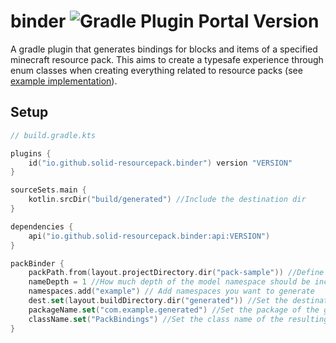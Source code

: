# binder ![Gradle Plugin Portal Version](https://img.shields.io/gradle-plugin-portal/v/io.github.solid-resourcepack.binder)

A gradle plugin that generates bindings for blocks and items of a specified minecraft resource pack.
This aims to create a typesafe experience through enum classes when creating everything related to resource packs
(see [example implementation](/test-plugin)).

## Setup

```kotlin
// build.gradle.kts

plugins {
    id("io.github.solid-resourcepack.binder") version "VERSION"
}

sourceSets.main {
    kotlin.srcDir("build/generated") //Include the destination dir
}

dependencies {
    api("io.github.solid-resourcepack.binder:api:VERSION")
}

packBinder {
    packPath.from(layout.projectDirectory.dir("pack-sample")) //Define paths where your resource packs are
    nameDepth = 1 //How much depth of the model namespace should be included
    namespaces.add("example") // Add namespaces you want to generate
    dest.set(layout.buildDirectory.dir("generated")) //Set the destination dir
    packageName.set("com.example.generated") //Set the package of the generated classes
    className.set("PackBindings") //Set the class name of the resulting enum
}
```

